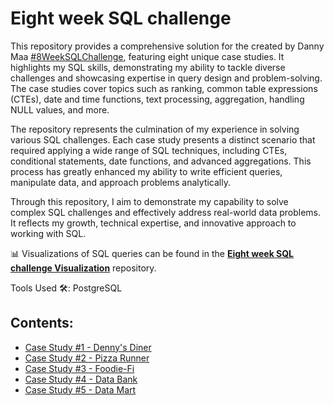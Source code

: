 # Eight week SQL challenge

This repository provides a comprehensive solution for the created by Danny Maa [#8WeekSQLChallenge](https://8weeksqlchallenge.com/), featuring eight unique case studies. It highlights my SQL skills, demonstrating my ability to tackle diverse challenges and showcasing expertise in query design and problem-solving. The case studies cover topics such as ranking, common table expressions (CTEs), date and time functions, text processing, aggregation, handling NULL values, and more.

The repository represents the culmination of my experience in solving various SQL challenges. Each case study presents a distinct scenario that required applying a wide range of SQL techniques, including CTEs, conditional statements, date functions, and advanced aggregations. This process has greatly enhanced my ability to write efficient queries, manipulate data, and approach problems analytically.

Through this repository, I aim to demonstrate my capability to solve complex SQL challenges and effectively address real-world data problems. It reflects my growth, technical expertise, and innovative approach to working with SQL.

📊 Visualizations of SQL queries can be found in the **[Eight week SQL challenge Visualization](https://github.com/shdrn2402/Eight-week-SQL-challenge_Visualization)** repository.

Tools Used 🛠️: PostgreSQL


## Contents:
- [Case Study #1 - Denny's Diner](https://github.com/shdrn2402/Eight-week-SQL-challenge/tree/main/Case%20Study%20%231-Danny's%20Dinner)
- [Case Study #2 - Pizza Runner](https://github.com/shdrn2402/Eight-week-SQL-challenge/tree/main/Case%20Study%20%232-Pizza%20Runner)
- [Case Study #3 - Foodie-Fi](https://github.com/shdrn2402/Eight-week-SQL-challenge/tree/main/Case%20Study%20%233-Foodie-Fi)
- [Case Study #4 - Data Bank](https://github.com/shdrn2402/Eight-week-SQL-challenge/blob/main/Case%20Study%20%234-Data%20Bank)
- [Case Study #5 - Data Mart](https://github.com/shdrn2402/Eight-week-SQL-challenge/blob/main/Case%20Study%20%234-Data%20Mart)